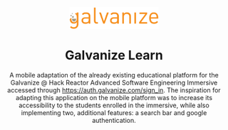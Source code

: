 <div align="center">
  <img alt="Logo" src="./logo.png" width="200" />
</div>
<h1 align="center">
  Galvanize Learn
</h1>
<p align="center">
  A mobile adaptation of the already existing educational platform for the Galvanize @ Hack Reactor Advanced Software Engineering Immersive accessed through <a href="https://auth.galvanize.com/sign_in" target="_blank">https://auth.galvanize.com/sign_in</a>. The inspiration for adapting this application on the mobile platform was to increase its accessibility to the students enrolled in the immersive, while also implementing two, additional features: a search bar and google authentication.
</p>

